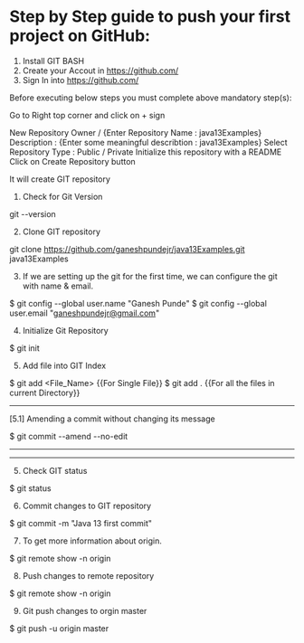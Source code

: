 # Step by Step guide to push your first project on GitHub:


1) Install GIT BASH
2) Create your Accout in https://github.com/
3) Sign In into https://github.com/

Before executing below steps you must complete above mandatory step(s):

Go to Right top corner and click on + sign

New Repository
Owner / {Enter Repository Name : java13Examples}
Description : {Enter some meaningful describtion : java13Examples}
Select Repository Type : Public / Private
Initialize this repository with a README
Click on Create Repository button

It will create GIT repository

1. Check for Git Version

git --version 

2. Clone GIT repository

git clone https://github.com/ganeshpundejr/java13Examples.git java13Examples

3. If we are setting up the git for the first time, we can configure the git with name & email.

$ git config --global user.name "Ganesh Punde"
$ git config --global user.email "ganeshpundejr@gmail.com"

4. Initialize Git Repository

$ git init

5. Add file into GIT Index

$ git add <File_Name>  {{For Single File}}
$ git add .            {{For all the files in current Directory}}

----------------------------------------------------------------------------------------------------
[5.1] Amending a commit without changing its message

$ git commit --amend --no-edit
****************************************************
----------------------------------------------------------------------------------------------------
5. Check GIT status

$ git status

6. Commit changes to GIT repository

$ git commit -m "Java 13 first commit"

7. To get more information about origin. 

$ git remote show -n origin

8. Push changes to remote repository

$ git remote show -n origin

9. Git push changes to orgin master

$ git push -u origin master







